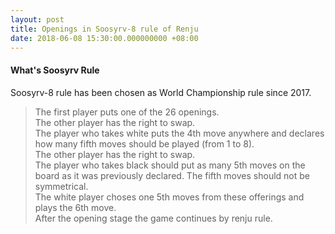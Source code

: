 ```yaml
---
layout: post
title: Openings in Soosyrv-8 rule of Renju
date: 2018-06-08 15:30:00.000000000 +08:00
---
```


#### What's Soosyrv Rule
Soosyrv-8 rule has been chosen as World Championship rule since 2017.
> The first player puts one of the 26 openings.    
> The other player has the right to swap.    
> The player who takes white puts the 4th move anywhere and declares how many fifth moves should be played (from 1 to 8).     
> The other player has the right to swap.    
> The player who takes black should put as many 5th moves on the board as it was previously declared. The fifth moves should not be symmetrical.    
> The white player choses one 5th moves from these offerings and plays the 6th move.     
> After the opening stage the game continues by renju rule.    


